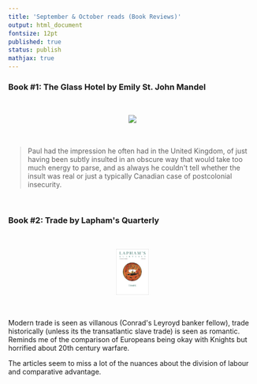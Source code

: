 ```yaml
---
title: 'September & October reads (Book Reviews)'
output: html_document
fontsize: 12pt
published: true
status: publish
mathjax: true
---
```


### Book #1: The Glass Hotel by Emily St. John Mandel

<br>
<p align="center"><img src="/figures/.jpg" width="13%"></p>
<br>

> Paul had the impression he often had in the United Kingdom, of just having been subtly insulted in an obscure way that would take too much energy to parse, and as always he couldn't tell whether the insult was real or just a typically Canadian case of postcolonial insecurity. 

<br>


### Book #2: Trade by Lapham's Quarterly

<br>
<p align="center"><img src="/figures/lq_trade.jpg" width="13%"></p>
<br>

Modern trade is seen as villanous (Conrad's Leyroyd banker fellow), trade historically (unless its the transatlantic slave trade) is seen as romantic. Reminds me of the comparison of Europeans being okay with Knights but horrified about 20th century warfare.

The articles seem to miss a lot of the nuances about the division of labour and comparative advantage.

<br>


